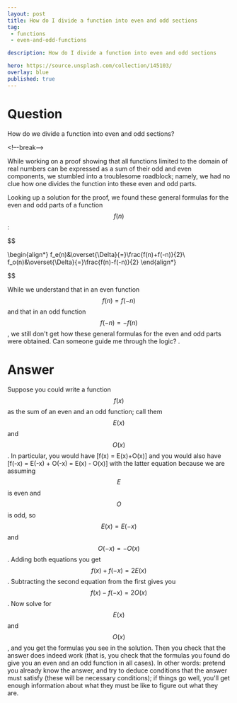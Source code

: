 ```yaml
---
layout: post
title: How do I divide a function into even and odd sections
tag:
 - functions
 - even-and-odd-functions

description: How do I divide a function into even and odd sections

hero: https://source.unsplash.com/collection/145103/
overlay: blue 
published: true
---
```


# Question 

How do we divide a function into even and odd sections?

<!–-break-–>


While working on a proof showing that all functions limited to the domain of real numbers can be expressed as a sum of their odd and even components, we stumbled into a troublesome roadblock; namely, we had no clue how one divides the function into these even and odd parts.

Looking up a solution for the proof, we found these general formulas for the even and odd parts of a function $$f(n)$$:


$$

\begin{align*}
f_e(n)&\overset{\Delta}{=}\frac{f(n)+f(-n)}{2}\\
f_o(n)&\overset{\Delta}{=}\frac{f(n)-f(-n)}{2}
\end{align*}

$$


While we understand that in an even function $$f(n) = f(-n)$$ and that in an odd function $$f(-n) = -f(n)$$, we still don't get how these general formulas for the even and odd parts were obtained.
 Can someone guide me through the logic?
.


# Answer 


Suppose you could write a function $$f(x)$$ as the sum of an even and an odd function; call them $$E(x)$$ and $$O(x)$$. 
In particular, you would have
\[f(x) = E(x)+O(x)\]
and you would also have
\[f(-x) = E(-x) + O(-x) = E(x) - O(x)\]
with the latter equation because we are assuming $$E$$ is even and $$O$$ is odd, so $$E(x)=E(-x)$$ and $$O(-x) = -O(x)$$.
Adding both equations you get $$f(x)+f(-x) = 2E(x)$$. Subtracting the second equation from the first gives you $$f(x)-f(-x)=2O(x)$$. Now solve for $$E(x)$$ and $$O(x)$$, and you get the formulas you see in the solution. Then you check that the answer does indeed work (that is, you check that the formulas you found do give you an even and an odd function in all cases).
In other words: pretend you already know the answer, and try to deduce conditions that the answer must satisfy (these will be necessary conditions); if things go well, you'll get enough information about what they must be like to figure out what they are.

